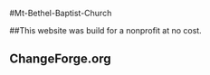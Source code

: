 #Mt-Bethel-Baptist-Church

##This website was build for a nonprofit at no cost.

## ChangeForge.org
